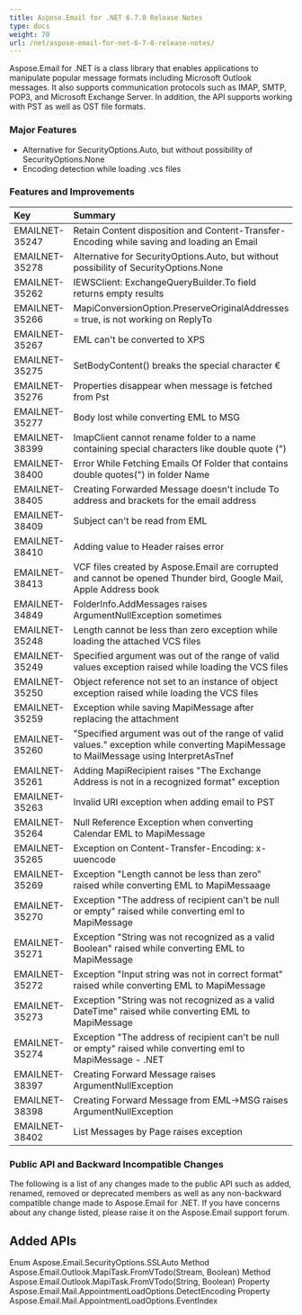 ```yaml
---
title: Aspose.Email for .NET 6.7.0 Release Notes
type: docs
weight: 70
url: /net/aspose-email-for-net-6-7-0-release-notes/
---
```


Aspose.Email for .NET is a class library that enables applications to manipulate popular message formats including Microsoft Outlook messages. It also supports communication protocols such as IMAP, SMTP, POP3, and Microsoft Exchange Server. In addition, the API supports working with PST as well as OST file formats.
### **Major Features**
- Alternative for SecurityOptions.Auto, but without possibility of SecurityOptions.None
- Encoding detection while loading .vcs files
### **Features and Improvements**

|**Key** |**Summary** |**Category** |
| :- | :- | :- |
|EMAILNET-35247 |Retain Content disposition and Content-Transfer-Encoding while saving and loading an Email |Enhancement |
|EMAILNET-35278 |Alternative for SecurityOptions.Auto, but without possibility of SecurityOptions.None |Enhancement |
|EMAILNET-35262 |IEWSClient: ExchangeQueryBuilder.To field returns empty results |Bug |
|EMAILNET-35266 |MapiConversionOption.PreserveOriginalAddresses = true, is not working on ReplyTo |Bug |
|EMAILNET-35267 |EML can't be converted to XPS |Bug |
|EMAILNET-35275 |SetBodyContent() breaks the special character € |Bug |
|EMAILNET-35276 |Properties disappear when message is fetched from Pst |Bug |
|EMAILNET-35277 |Body lost while converting EML to MSG |Bug |
|EMAILNET-38399 |ImapClient cannot rename folder to a name containing special characters like double quote (") |Bug |
|EMAILNET-38400 |Error While Fetching Emails Of Folder that contains double quotes(") in folder Name |Bug |
|EMAILNET-38405 |Creating Forwarded Message doesn't include To address and brackets for the email address |Bug |
|EMAILNET-38409 |Subject can't be read from EML |Bug |
|EMAILNET-38410 |Adding value to Header raises error |Bug |
|EMAILNET-38413 |VCF files created by Aspose.Email are corrupted and cannot be opened Thunder bird, Google Mail, Apple Address book |Bug |
|EMAILNET-34849 |FolderInfo.AddMessages raises ArgumentNullException sometimes |Bug |
|EMAILNET-35248 |Length cannot be less than zero exception while loading the attached VCS files |Bug |
|EMAILNET-35249 |Specified argument was out of the range of valid values exception raised while loading the VCS files |Bug |
|EMAILNET-35250 |Object reference not set to an instance of object exception raised while loading the VCS files |Bug |
|EMAILNET-35259 |Exception while saving MapiMessage after replacing the attachment |Bug |
|EMAILNET-35260 |"Specified argument was out of the range of valid values." exception while converting MapiMessage to MailMessage using InterpretAsTnef |Bug |
|EMAILNET-35261 |Adding MapiRecipient raises "The Exchange Address is not in a recognized format" exception |Bug |
|EMAILNET-35263 |Invalid URI exception when adding email to PST |Bug |
|EMAILNET-35264 |Null Reference Exception when converting Calendar EML to MapiMessage |Bug |
|EMAILNET-35265 |Exception on Content-Transfer-Encoding: x-uuencode |Bug |
|EMAILNET-35269 |Exception "Length cannot be less than zero" raised while converting EML to MapiMessaage |Bug |
|EMAILNET-35270 |Exception "The address of recipient can't be null or empty" raised while converting eml to MapiMessage |Bug |
|EMAILNET-35271 |Exception "String was not recognized as a valid Boolean" raised while converting EML to MapiMessage |Bug |
|EMAILNET-35272 |Exception "Input string was not in correct format" raised while converting EML to MapiMessage |Bug |
|EMAILNET-35273 |Exception "String was not recognized as a valid DateTime" raised while converting EML to MapiMessage |Bug |
|EMAILNET-35274 |Exception "The address of recipient can't be null or empty" raised while converting eml to MapiMessage - .NET |Bug |
|EMAILNET-38397 |Creating Forward Message raises ArgumentNullException |Bug |
|EMAILNET-38398 |Creating Forward Message from EML->MSG raises ArgumentNullException |Bug |
|EMAILNET-38402 |List Messages by Page raises exception |Bug |
### **Public API and Backward Incompatible Changes**
The following is a list of any changes made to the public API such as added, renamed, removed or deprecated members as well as any non-backward compatible change made to Aspose.Email for .NET. If you have concerns about any change listed, please raise it on the Aspose.Email support forum.
## **Added APIs**
Enum Aspose.Email.SecurityOptions.SSLAuto
Method Aspose.Email.Outlook.MapiTask.FromVTodo(Stream, Boolean)
Method Aspose.Email.Outlook.MapiTask.FromVTodo(String, Boolean)
Property Aspose.Email.Mail.AppointmentLoadOptions.DetectEncoding
Property Aspose.Email.Mail.AppointmentLoadOptions.EventIndex
